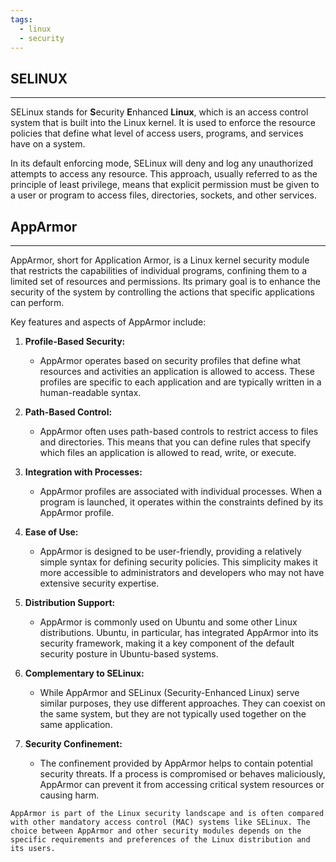 ```yaml
---
tags:
  - linux
  - security
---
```


## SELINUX
---
SELinux stands for **S**ecurity **E**nhanced **Linux**, which is an access control system that is built into the Linux kernel. It is used to enforce the resource policies that define what level of access users, programs, and services have on a system.

In its default enforcing mode, SELinux will deny and log any unauthorized attempts to access any resource. This approach, usually referred to as the principle of least privilege, means that explicit permission must be given to a user or program to access files, directories, sockets, and other services.

## AppArmor
---
AppArmor, short for Application Armor, is a Linux kernel security module that restricts the capabilities of individual programs, confining them to a limited set of resources and permissions. Its primary goal is to enhance the security of the system by controlling the actions that specific applications can perform.

Key features and aspects of AppArmor include:

1. **Profile-Based Security:**
    
    - AppArmor operates based on security profiles that define what resources and activities an application is allowed to access. These profiles are specific to each application and are typically written in a human-readable syntax.
2. **Path-Based Control:**
    
    - AppArmor often uses path-based controls to restrict access to files and directories. This means that you can define rules that specify which files an application is allowed to read, write, or execute.
3. **Integration with Processes:**
    
    - AppArmor profiles are associated with individual processes. When a program is launched, it operates within the constraints defined by its AppArmor profile.
4. **Ease of Use:**
    
    - AppArmor is designed to be user-friendly, providing a relatively simple syntax for defining security policies. This simplicity makes it more accessible to administrators and developers who may not have extensive security expertise.
5. **Distribution Support:**
    
    - AppArmor is commonly used on Ubuntu and some other Linux distributions. Ubuntu, in particular, has integrated AppArmor into its security framework, making it a key component of the default security posture in Ubuntu-based systems.
6. **Complementary to SELinux:**
    
    - While AppArmor and SELinux (Security-Enhanced Linux) serve similar purposes, they use different approaches. They can coexist on the same system, but they are not typically used together on the same application.
7. **Security Confinement:**
    
    - The confinement provided by AppArmor helps to contain potential security threats. If a process is compromised or behaves maliciously, AppArmor can prevent it from accessing critical system resources or causing harm.

```
AppArmor is part of the Linux security landscape and is often compared with other mandatory access control (MAC) systems like SELinux. The choice between AppArmor and other security modules depends on the specific requirements and preferences of the Linux distribution and its users.
```